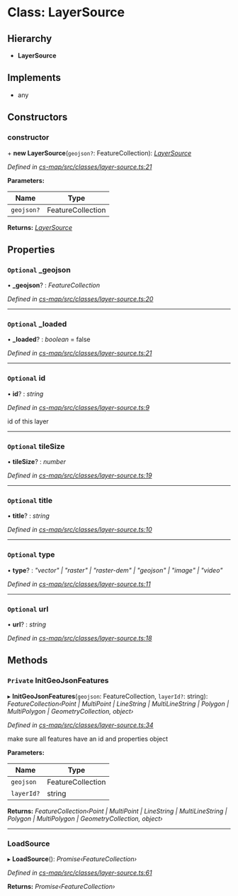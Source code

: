 # Class: LayerSource

## Hierarchy

* **LayerSource**

## Implements

* any

## Constructors

###  constructor

\+ **new LayerSource**(`geojson?`: FeatureCollection): *[LayerSource](_cs_map_src_classes_layer_source_.layersource.md)*

*Defined in [cs-map/src/classes/layer-source.ts:21](https://github.com/RichardHovenkamp/csnext/blob/6deb7f51/packages/cs-map/src/classes/layer-source.ts#L21)*

**Parameters:**

Name | Type |
------ | ------ |
`geojson?` | FeatureCollection |

**Returns:** *[LayerSource](_cs_map_src_classes_layer_source_.layersource.md)*

## Properties

### `Optional` _geojson

• **_geojson**? : *FeatureCollection*

*Defined in [cs-map/src/classes/layer-source.ts:20](https://github.com/RichardHovenkamp/csnext/blob/6deb7f51/packages/cs-map/src/classes/layer-source.ts#L20)*

___

### `Optional` _loaded

• **_loaded**? : *boolean* = false

*Defined in [cs-map/src/classes/layer-source.ts:21](https://github.com/RichardHovenkamp/csnext/blob/6deb7f51/packages/cs-map/src/classes/layer-source.ts#L21)*

___

### `Optional` id

• **id**? : *string*

*Defined in [cs-map/src/classes/layer-source.ts:9](https://github.com/RichardHovenkamp/csnext/blob/6deb7f51/packages/cs-map/src/classes/layer-source.ts#L9)*

id of this layer

___

### `Optional` tileSize

• **tileSize**? : *number*

*Defined in [cs-map/src/classes/layer-source.ts:19](https://github.com/RichardHovenkamp/csnext/blob/6deb7f51/packages/cs-map/src/classes/layer-source.ts#L19)*

___

### `Optional` title

• **title**? : *string*

*Defined in [cs-map/src/classes/layer-source.ts:10](https://github.com/RichardHovenkamp/csnext/blob/6deb7f51/packages/cs-map/src/classes/layer-source.ts#L10)*

___

### `Optional` type

• **type**? : *"vector" | "raster" | "raster-dem" | "geojson" | "image" | "video"*

*Defined in [cs-map/src/classes/layer-source.ts:11](https://github.com/RichardHovenkamp/csnext/blob/6deb7f51/packages/cs-map/src/classes/layer-source.ts#L11)*

___

### `Optional` url

• **url**? : *string*

*Defined in [cs-map/src/classes/layer-source.ts:18](https://github.com/RichardHovenkamp/csnext/blob/6deb7f51/packages/cs-map/src/classes/layer-source.ts#L18)*

## Methods

### `Private` InitGeoJsonFeatures

▸ **InitGeoJsonFeatures**(`geojson`: FeatureCollection, `layerId?`: string): *FeatureCollection‹Point | MultiPoint | LineString | MultiLineString | Polygon | MultiPolygon | GeometryCollection, object›*

*Defined in [cs-map/src/classes/layer-source.ts:34](https://github.com/RichardHovenkamp/csnext/blob/6deb7f51/packages/cs-map/src/classes/layer-source.ts#L34)*

make sure all features have an id and properties object

**Parameters:**

Name | Type |
------ | ------ |
`geojson` | FeatureCollection |
`layerId?` | string |

**Returns:** *FeatureCollection‹Point | MultiPoint | LineString | MultiLineString | Polygon | MultiPolygon | GeometryCollection, object›*

___

###  LoadSource

▸ **LoadSource**(): *Promise‹FeatureCollection›*

*Defined in [cs-map/src/classes/layer-source.ts:61](https://github.com/RichardHovenkamp/csnext/blob/6deb7f51/packages/cs-map/src/classes/layer-source.ts#L61)*

**Returns:** *Promise‹FeatureCollection›*
